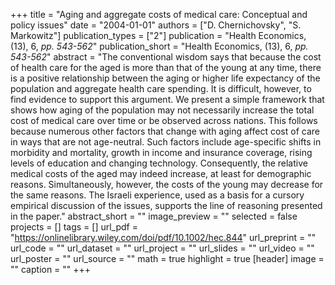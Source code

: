 +++
title = "Aging and aggregate costs of medical care: Conceptual and policy issues"
date = "2004-01-01"
authors = ["D. Chernichovsky", "S. Markowitz"]
publication_types = ["2"]
publication = "Health Economics, (13), 6, _pp. 543-562_"
publication_short = "Health Economics, (13), 6, _pp. 543-562_"
abstract = "The conventional wisdom says that because the cost of health care for the aged is more than that of the young at any time, there is a positive relationship between the aging or higher life expectancy of the population and aggregate health care spending. It is difficult, however, to find evidence to support this argument. We present a simple framework that shows how aging of the population may not necessarily increase the total cost of medical care over time or be observed across nations. This follows because numerous other factors that change with aging affect cost of care in ways that are not age-neutral. Such factors include age-specific shifts in morbidity and mortality, growth in income and insurance coverage, rising levels of education and changing technology. Consequently, the relative medical costs of the aged may indeed increase, at least for demographic reasons. Simultaneously, however, the costs of the young may decrease for the same reasons. The Israeli experience, used as a basis for a cursory empirical discussion of the issues, supports the line of reasoning presented in the paper."
abstract_short = ""
image_preview = ""
selected = false
projects = []
tags = []
url_pdf = "https://onlinelibrary.wiley.com/doi/pdf/10.1002/hec.844"
url_preprint = ""
url_code = ""
url_dataset = ""
url_project = ""
url_slides = ""
url_video = ""
url_poster = ""
url_source = ""
math = true
highlight = true
[header]
image = ""
caption = ""
+++
